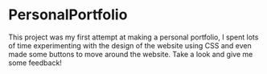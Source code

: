 # PersonalPortfolio
This project was my first attempt at making a personal portfolio, I spent lots of time experimenting with the design of the website using CSS and even made some buttons to move around the website. Take a look and give me some feedback!
